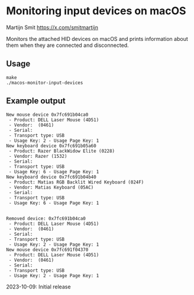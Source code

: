 # Monitoring input devices on macOS

Martijn Smit <https://x.com/smitmartijn>

Monitors the attached HID devices on macOS and prints information about them when they are connected and disconnected.

## Usage
```
make
./macos-monitor-input-devices
```

## Example output

```
New mouse device 0x7fc691b04ca0
 - Product: DELL Laser Mouse (4D51)
 - Vendor:  (0461)
 - Serial:
 - Transport type: USB
 - Usage Key: 2 - Usage Page Key: 1
New keyboard device 0x7fc691b05a60
 - Product: Razer BlackWidow Elite (0228)
 - Vendor: Razer (1532)
 - Serial:
 - Transport type: USB
 - Usage Key: 6 - Usage Page Key: 1
New keyboard device 0x7fc691b04b40
 - Product: Matias RGB Backlit Wired Keyboard (024F)
 - Vendor: Matias Keyboard (05AC)
 - Serial:
 - Transport type: USB
 - Usage Key: 6 - Usage Page Key: 1


Removed device: 0x7fc691b04ca0
 - Product: DELL Laser Mouse (4D51)
 - Vendor:  (0461)
 - Serial:
 - Transport type: USB
 - Usage Key: 2 - Usage Page Key: 1
New mouse device 0x7fc691f04370
 - Product: DELL Laser Mouse (4D51)
 - Vendor:  (0461)
 - Serial:
 - Transport type: USB
 - Usage Key: 2 - Usage Page Key: 1
```

2023-10-09: Initial release
